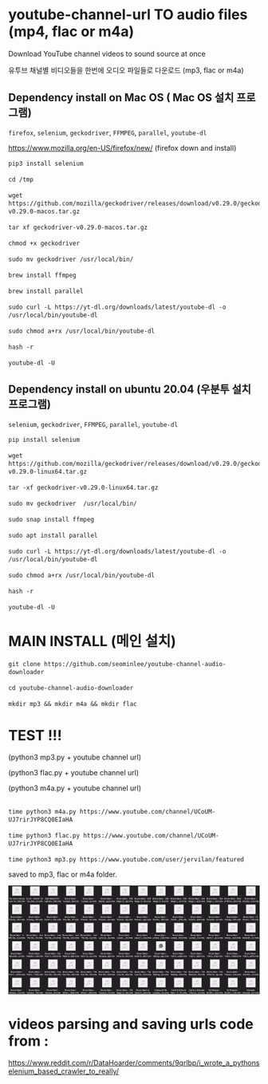 #
# youtube-channel-url TO audio files (mp4, flac or m4a)

Download YouTube channel videos to sound source at once

유투브 채널별 비디오들을 한번에 오디오 파일들로 다운로드 (mp3, flac or m4a)


## Dependency install  on Mac OS ( Mac OS 설치 프로그램)

`firefox`, `selenium`,  `geckodriver`, `FFMPEG`, `parallel`, `youtube-dl` 

https://www.mozilla.org/en-US/firefox/new/    (firefox down and install)

```
pip3 install selenium

cd /tmp

wget https://github.com/mozilla/geckodriver/releases/download/v0.29.0/geckodriver-v0.29.0-macos.tar.gz

tar xf geckodriver-v0.29.0-macos.tar.gz

chmod +x geckodriver

sudo mv geckodriver /usr/local/bin/

brew install ffmpeg

brew install parallel

sudo curl -L https://yt-dl.org/downloads/latest/youtube-dl -o /usr/local/bin/youtube-dl

sudo chmod a+rx /usr/local/bin/youtube-dl

hash -r

youtube-dl -U
```


## Dependency install on ubuntu 20.04 (우분투 설치 프로그램) 

`selenium`,  `geckodriver`, `FFMPEG`, `parallel`, `youtube-dl` 

```
pip install selenium

wget https://github.com/mozilla/geckodriver/releases/download/v0.29.0/geckodriver-v0.29.0-linux64.tar.gz

tar -xf geckodriver-v0.29.0-linux64.tar.gz

sudo mv geckodriver  /usr/local/bin/

sudo snap install ffmpeg

sudo apt install parallel

sudo curl -L https://yt-dl.org/downloads/latest/youtube-dl -o /usr/local/bin/youtube-dl

sudo chmod a+rx /usr/local/bin/youtube-dl

hash -r

youtube-dl -U
```



# MAIN INSTALL (메인 설치)

```
git clone https://github.com/seominlee/youtube-channel-audio-downloader

cd youtube-channel-audio-downloader

mkdir mp3 && mkdir m4a && mkdir flac
```



# TEST !!! 

(python3 mp3.py + youtube channel url)  

(python3 flac.py + youtube channel url) 

(python3 m4a.py + youtube channel url)   


```

time python3 m4a.py https://www.youtube.com/channel/UCoUM-UJ7rirJYP8CQ0EIaHA

time python3 flac.py https://www.youtube.com/channel/UCoUM-UJ7rirJYP8CQ0EIaHA

time python3 mp3.py https://www.youtube.com/user/jervilan/featured

```



saved to mp3, flac or m4a folder.

![alt text](https://github.com/seominlee/youtube-channel-audio-downloader/blob/main/bruno.png)



# videos parsing and saving urls code from : 

https://www.reddit.com/r/DataHoarder/comments/9qrlbp/i_wrote_a_pythonselenium_based_crawler_to_really/
